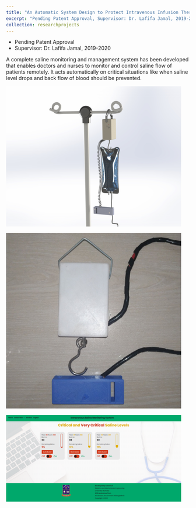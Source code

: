 ```yaml
---
title: "An Automatic System Design to Protect Intravenous Infusion Therapy Administration for Blood Flow in the Human Body"
excerpt: "Pending Patent Approval, Supervisor: Dr. Lafifa Jamal, 2019-2020<br/><img src='/images/saline/fullsystem.jpg' style='width: 480px;max-width:100%'>"
collection: researchprojects
---
```

* Pending Patent Approval
* Supervisor: Dr. Lafifa Jamal, 2019-2020

A complete saline monitoring and management system has been developed that enables doctors and nurses to monitor and control saline flow of patients remotely. It acts automatically on critical situations like when saline level drops and back flow of blood should be prevented.

<img src='/images/saline/fullsystem.jpg' style='width: 480px;max-width:100%;margin-bottom:15px;'>
<img src='/images/saline/fulldevice.jpg' style='width: 480px;max-width:100%;margin-bottom:15px;'>
<img src='/images/saline/home.png' style='width: 480px;max-width:100%'>